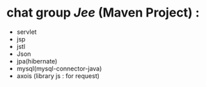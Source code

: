 # chat group _Jee_ (Maven Project) :
* servlet
* jsp
* jstl
* Json
* jpa(hibernate)
* mysql(mysql-connector-java)
* axois (library js : for request)
